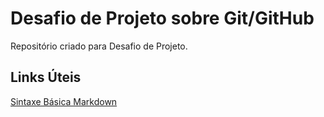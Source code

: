 # Desafio  de Projeto sobre Git/GitHub
Repositório criado para Desafio de Projeto.

##  Links Úteis  
[Sintaxe Básica  Markdown](https://www.markdownguide.org/basic-syntax/)
